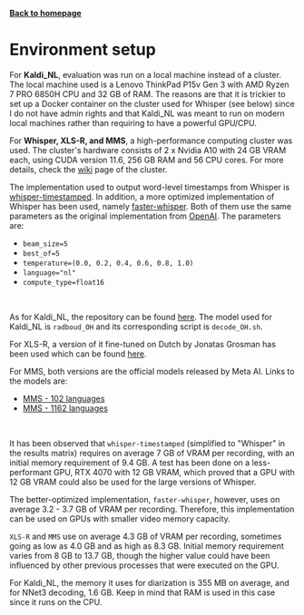 [**Back to homepage**](../index.md)

# Environment setup

For **Kaldi_NL**, evaluation was run on a local machine instead of a cluster. The local machine used is a Lenovo ThinkPad P15v Gen 3 with AMD Ryzen 7 PRO 6850H CPU and 32 GB of RAM. The reasons are that it is trickier to set up a Docker container on the cluster used for Whisper (see below) since I do not have admin rights and that Kaldi_NL was meant to run on modern local machines rather than requiring to have a powerful GPU/CPU.

For **Whisper, XLS-R, and MMS**, a high-performance computing cluster was used. The cluster's hardware consists of 2 x Nvidia A10 with 24 GB VRAM each, using CUDA version 11.6, 256 GB RAM and 56 CPU cores. For more details, check the [wiki](https://jupyter.wiki.utwente.nl/) page of the cluster.

The implementation used to output word-level timestamps from Whisper is [whisper-timestamped](https://github.com/linto-ai/whisper-timestamped). In addition, a more optimized implementation of Whisper has been used, namely [faster-whisper](https://github.com/SYSTRAN/faster-whisper). Both of them use the same parameters as the original implementation from [OpenAI](https://github.com/openai/whisper). The parameters are:
- `beam_size=5`
- `best_of=5`
- `temperature=(0.0, 0.2, 0.4, 0.6, 0.8, 1.0)`
- `language="nl"`
- `compute_type=float16`

<br>

As for Kaldi_NL, the repository can be found [here](https://github.com/opensource-spraakherkenning-nl/Kaldi_NL). The model used for Kaldi_NL is `radboud_OH` and its corresponding script is `decode_OH.sh`.

For XLS-R, a version of it fine-tuned on Dutch by Jonatas Grosman has been used which can be found [here](https://huggingface.co/jonatasgrosman/wav2vec2-xls-r-1b-dutch).

For MMS, both versions are the official models released by Meta AI. Links to the models are:
- [MMS - 102 languages](https://huggingface.co/facebook/mms-1b-fl102)
- [MMS - 1162 languages](https://huggingface.co/facebook/mms-1b-all)

<br>

It has been observed that `whisper-timestamped` (simplified to "Whisper" in the results matrix) requires on average 7 GB of VRAM per recording, with an initial memory requirement of 9.4 GB. A test has been done on a less-performant GPU, RTX 4070 with 12 GB VRAM, which proved that a GPU with 12 GB VRAM could also be used for the large versions of Whisper.

The better-optimized implementation, `faster-whisper`, however, uses on average 3.2 - 3.7 GB of VRAM per recording. Therefore, this implementation can be used on GPUs with smaller video memory capacity.

`XLS-R` and `MMS` use on average 4.3 GB of VRAM per recording, sometimes going as low as 4.0 GB and as high as 8.3 GB. Initial memory requirement varies from 8 GB to 13.7 GB, though the higher value could have been influenced by other previous processes that were executed on the GPU.

For Kaldi_NL, the memory it uses for diarization is 355 MB on average, and for NNet3 decoding, 1.6 GB. Keep in mind that RAM is used in this case since it runs on the CPU.